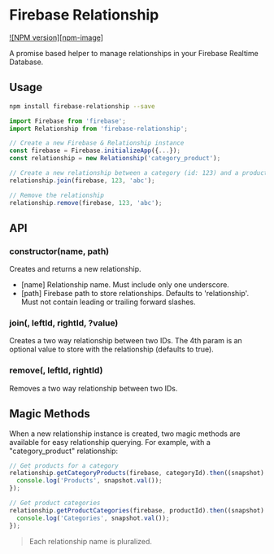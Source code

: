 # Firebase Relationship
[![NPM version][npm-image]][npm-url]

A promise based helper to manage relationships in your Firebase Realtime Database.

## Usage

```bash
npm install firebase-relationship --save
```

```javascript
import Firebase from 'firebase';
import Relationship from 'firebase-relationship';

// Create a new Firebase & Relationship instance
const firebase = Firebase.initializeApp({...});
const relationship = new Relationship('category_product');

// Create a new relationship between a category (id: 123) and a product (id: abc)
relationship.join(firebase, 123, 'abc');

// Remove the relationship
relationship.remove(firebase, 123, 'abc');
```

## API

### constructor(name, path)
Creates and returns a new relationship.

- [name] Relationship name. Must include only one underscore.
- [path] Firebase path to store relationships. Defaults to 'relationship'. Must not contain leading or trailing forward slashes.

### join(<Firebase Instance>, leftId, rightId, ?value)

Creates a two way relationship between two IDs. The 4th param is an optional value to store with the relationship (defaults to true).

### remove(<Firebase Instance>, leftId, rightId)

Removes a two way relationship between two IDs.

## Magic Methods

When a new relationship instance is created, two magic methods are available for easy relationship querying. For example, with a "category_product" relationship:

```javascript
// Get products for a category
relationship.getCategoryProducts(firebase, categoryId).then((snapshot) => {
  console.log('Products', snapshot.val());
});

// Get product categories
relationship.getProductCategories(firebase, productId).then((snapshot) => {
  console.log('Categories', snapshot.val());
});
```

> Each relationship name is pluralized.

[npm-url]: https://npmjs.org/package/firebase-relationship
